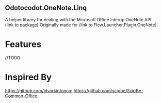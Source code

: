 ## Odotocodot.OneNote.Linq

A helper library for dealing with the Microsoft Office Interop OneNote API (link to package)
Originally made for (link to Flow.Launcher.Plugin.OneNote)

# Features
//TODO

# Inspired By
https://github.com/idvorkin/onom
https://github.com/scipbe/ScipBe-Common-Office